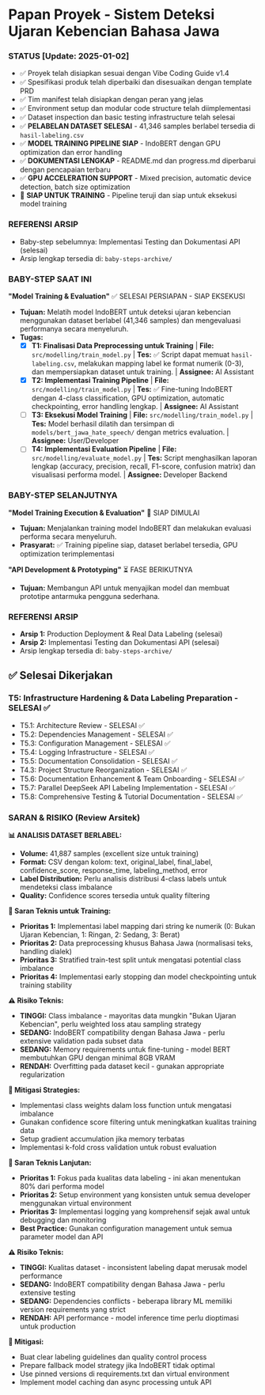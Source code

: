 # Papan Proyek - Sistem Deteksi Ujaran Kebencian Bahasa Jawa

### STATUS [Update: 2025-01-02]
- ✅ Proyek telah disiapkan sesuai dengan Vibe Coding Guide v1.4
- ✅ Spesifikasi produk telah diperbaiki dan disesuaikan dengan template PRD
- ✅ Tim manifest telah disiapkan dengan peran yang jelas
- ✅ Environment setup dan modular code structure telah diimplementasi
- ✅ Dataset inspection dan basic testing infrastructure telah selesai
- ✅ **PELABELAN DATASET SELESAI** - 41,346 samples berlabel tersedia di `hasil-labeling.csv`
- ✅ **MODEL TRAINING PIPELINE SIAP** - IndoBERT dengan GPU optimization dan error handling
- ✅ **DOKUMENTASI LENGKAP** - README.md dan progress.md diperbarui dengan pencapaian terbaru
- ✅ **GPU ACCELERATION SUPPORT** - Mixed precision, automatic device detection, batch size optimization
- 🎯 **SIAP UNTUK TRAINING** - Pipeline teruji dan siap untuk eksekusi model training

### REFERENSI ARSIP
- Baby-step sebelumnya: Implementasi Testing dan Dokumentasi API (selesai)
- Arsip lengkap tersedia di: `baby-steps-archive/`

### BABY-STEP SAAT INI

**"Model Training & Evaluation"** ✅ SELESAI PERSIAPAN - SIAP EKSEKUSI
- **Tujuan:** Melatih model IndoBERT untuk deteksi ujaran kebencian menggunakan dataset berlabel (41,346 samples) dan mengevaluasi performanya secara menyeluruh.
- **Tugas:**
     - [x] **T1: Finalisasi Data Preprocessing untuk Training** | **File:** `src/modelling/train_model.py` | **Tes:** ✅ Script dapat memuat `hasil-labeling.csv`, melakukan mapping label ke format numerik (0-3), dan mempersiapkan dataset untuk training. | **Assignee:** AI Assistant
     - [x] **T2: Implementasi Training Pipeline** | **File:** `src/modelling/train_model.py` | **Tes:** ✅ Fine-tuning IndoBERT dengan 4-class classification, GPU optimization, automatic checkpointing, error handling lengkap. | **Assignee:** AI Assistant
     - [ ] **T3: Eksekusi Model Training** | **File:** `src/modelling/train_model.py` | **Tes:** Model berhasil dilatih dan tersimpan di `models/bert_jawa_hate_speech/` dengan metrics evaluation. | **Assignee:** User/Developer
     - [ ] **T4: Implementasi Evaluation Pipeline** | **File:** `src/modelling/evaluate_model.py` | **Tes:** Script menghasilkan laporan lengkap (accuracy, precision, recall, F1-score, confusion matrix) dan visualisasi performa model. | **Assignee:** Developer Backend

### BABY-STEP SELANJUTNYA

**"Model Training Execution & Evaluation"** 🚀 SIAP DIMULAI
- **Tujuan:** Menjalankan training model IndoBERT dan melakukan evaluasi performa secara menyeluruh.
- **Prasyarat:** ✅ Training pipeline siap, dataset berlabel tersedia, GPU optimization terimplementasi

**"API Development & Prototyping"** ⏳ FASE BERIKUTNYA
- **Tujuan:** Membangun API untuk menyajikan model dan membuat prototipe antarmuka pengguna sederhana.

### REFERENSI ARSIP
- **Arsip 1:** Production Deployment & Real Data Labeling (selesai)
- **Arsip 2:** Implementasi Testing dan Dokumentasi API (selesai)
- Arsip lengkap tersedia di: `baby-steps-archive/`

## ✅ Selesai Dikerjakan

### T5: Infrastructure Hardening & Data Labeling Preparation - SELESAI ✅
- T5.1: Architecture Review - SELESAI ✅
- T5.2: Dependencies Management - SELESAI ✅
- T5.3: Configuration Management - SELESAI ✅
- T5.4: Logging Infrastructure - SELESAI ✅
- T5.5: Documentation Consolidation - SELESAI ✅
- T4.3: Project Structure Reorganization - SELESAI ✅
- T5.6: Documentation Enhancement & Team Onboarding - SELESAI ✅
- T5.7: Parallel DeepSeek API Labeling Implementation - SELESAI ✅
- T5.8: Comprehensive Testing & Tutorial Documentation - SELESAI ✅

### SARAN & RISIKO (Review Arsitek)

**📊 ANALISIS DATASET BERLABEL:**
- **Volume:** 41,887 samples (excellent size untuk training)
- **Format:** CSV dengan kolom: text, original_label, final_label, confidence_score, response_time, labeling_method, error
- **Label Distribution:** Perlu analisis distribusi 4-class labels untuk mendeteksi class imbalance
- **Quality:** Confidence scores tersedia untuk quality filtering

**🎯 Saran Teknis untuk Training:**
- **Prioritas 1:** Implementasi label mapping dari string ke numerik (0: Bukan Ujaran Kebencian, 1: Ringan, 2: Sedang, 3: Berat)
- **Prioritas 2:** Data preprocessing khusus Bahasa Jawa (normalisasi teks, handling dialek)
- **Prioritas 3:** Stratified train-test split untuk mengatasi potential class imbalance
- **Prioritas 4:** Implementasi early stopping dan model checkpointing untuk training stability

**⚠️ Risiko Teknis:**
- **TINGGI:** Class imbalance - mayoritas data mungkin "Bukan Ujaran Kebencian", perlu weighted loss atau sampling strategy
- **SEDANG:** IndoBERT compatibility dengan Bahasa Jawa - perlu extensive validation pada subset data
- **SEDANG:** Memory requirements untuk fine-tuning - model BERT membutuhkan GPU dengan minimal 8GB VRAM
- **RENDAH:** Overfitting pada dataset kecil - gunakan appropriate regularization

**🔧 Mitigasi Strategies:**
- Implementasi class weights dalam loss function untuk mengatasi imbalance
- Gunakan confidence score filtering untuk meningkatkan kualitas training data
- Setup gradient accumulation jika memory terbatas
- Implementasi k-fold cross validation untuk robust evaluation

**🎯 Saran Teknis Lanjutan:**
- **Prioritas 1:** Fokus pada kualitas data labeling - ini akan menentukan 80% dari performa model
- **Prioritas 2:** Setup environment yang konsisten untuk semua developer menggunakan virtual environment
- **Prioritas 3:** Implementasi logging yang komprehensif sejak awal untuk debugging dan monitoring
- **Best Practice:** Gunakan configuration management untuk semua parameter model dan API

**⚠️ Risiko Teknis:**
- **TINGGI:** Kualitas dataset - inconsistent labeling dapat merusak model performance
- **SEDANG:** IndoBERT compatibility dengan Bahasa Jawa - perlu extensive testing
- **SEDANG:** Dependencies conflicts - beberapa library ML memiliki version requirements yang strict
- **RENDAH:** API performance - model inference time perlu dioptimasi untuk production

**🔧 Mitigasi:**
- Buat clear labeling guidelines dan quality control process
- Prepare fallback model strategy jika IndoBERT tidak optimal
- Use pinned versions di requirements.txt dan virtual environment
- Implement model caching dan async processing untuk API